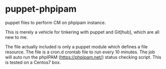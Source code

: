 # puppet-phpipam
puppet files to perform CM on phpipam instance.

This is merely a vehicle for tinkering with puppet and Git[hub], which are all new to me.

The file actually included is only a puppet module which defines a file resource.
The file is a cron.d crontab file to run every 10 minutes. The job will auto run the phpIPAM (https://phpipam.net/) status checking script. This is tested on a Centos7 box.

